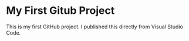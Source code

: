# My First Gitub Project
This is my first GitHub project. I published this directly from Visual Studio Code.
